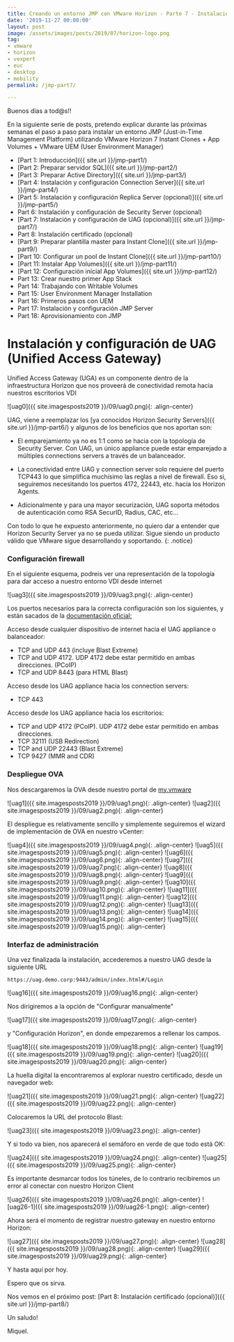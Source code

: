 ```yaml
---
title: Creando un entorno JMP con VMware Horizon - Parte 7 - Instalación y configuración de UAG
date: '2019-11-27 00:00:00'
layout: post
image: /assets/images/posts/2019/07/horizon-logo.png
tag:
- vmware
- horizon
- vexpert
- euc
- desktop
- mobility
permalink: /jmp-part7/

---
```


Buenos días a tod@s!!

En la siguiente serie de posts, pretendo explicar durante las próximas semanas el paso a paso para instalar un entorno JMP (Just-in-Time Management Platform) utilizando VMware Horizon 7 Instant Clones + App Volumes + VMware UEM (User Environment Manager) 

- [Part 1: Introducción]({{ site.url }}/jmp-part1/)
- [Part 2: Preparar servidor SQL]({{ site.url }}/jmp-part2/)
- [Part 3: Preparar Active Directory]({{ site.url }}/jmp-part3/)
- [Part 4: Instalación y configuración Connection Server]({{ site.url }}/jmp-part4/)
- [Part 5: Instalación y configuración Replica Server (opcional)]({{ site.url }}/jmp-part5/)
- Part 6: Instalación y configuración de Security Server (opcional)
- [Part 7: Instalación y configuración de UAG (opcional)]({{ site.url }}/jmp-part7/)
- Part 8: Instalación certificado (opcional)
- [Part 9: Preparar plantilla master para Instant Clone]({{ site.url }}/jmp-part9/)
- [Part 10: Configurar un pool de Instant Clone]({{ site.url }}/jmp-part10/)
- [Part 11: Instalar App Volumes]({{ site.url }}/jmp-part11/)
- [Part 12: Configuración inicial App Volumes]({{ site.url }}/jmp-part12/)
- Part 13: Crear nuestro primer App Stack
- Part 14: Trabajando con Writable Volumes
- Part 15: User Environment Manager Installation
- Part 16: Primeros pasos con UEM
- Part 17: Instalación y configuración JMP Server
- Part 18: Aprovisionamiento con JMP

# Instalación y configuración de UAG (Unified Access Gateway)

Unified Access Gateway (UGA) es un componente dentro de la infraestructura Horizon que nos proveerá de conectividad remota hacia nuestros escritorios VDI

![uag0]({{ site.imagesposts2019 }}/09/uag0.png){: .align-center}

UAG, viene a reemplazar los [ya conocidos Horizon Security Servers]({{ site.url }}/jmp-part6/) y algunos de los beneficios que nos aportan son:

* El emparejamiento ya no es 1:1 como se hacia con la topología de Security Server. Con UAG, un único appliance puede estar emparejado a múltiples connections servers a través de un balanceador.

* La conectividad entre UAG y connection server solo requiere del puerto TCP443 lo que simplifica muchísimo las reglas a nivel de firewall. Eso si, seguiremos necesitando los puertos 4172, 22443, etc. hacia los Horizon Agents.

* Adicionalmente y para una mayor securización, UAG soporta métodos de autenticación como RSA SecurID, Radius, CAC, etc...

Con todo lo que he expuesto anteriormente, no quiero dar a entender que Horizon Security Server ya no se pueda utilizar. Sigue siendo un producto válido que VMware sigue desarrollando y soportando.
{: .notice}

### Configuración firewall

En el siguiente esquema, podreis ver una representación de la topología para dar acceso a nuestro entorno VDI desde internet

![uag3]({{ site.imagesposts2019 }}/09/uag3.png){: .align-center}

Los puertos necesarios para la correcta configuración son los siguientes, y están sacados de la [documentación oficial:](https://docs.vmware.com/en/Unified-Access-Gateway/3.6/com.vmware.uag-36-deploy-config.doc/GUID-F197EB60-3A0C-41DF-8E3E-C99CCBA6A06E.html)

Acceso desde cualquier dispositivo de internet hacia el UAG appliance o balanceador:

* TCP and UDP 443 (incluye Blast Extreme)
* TCP and UDP 4172. UDP 4172 debe estar permitido en ambas direcciones. (PCoIP)
* TCP and UDP 8443 (para HTML Blast)

Acceso desde los UAG appliance hacia los connection servers:

* TCP 443 

Acceso desde los UAG appliance hacia los escritorios:

* TCP and UDP 4172 (PCoIP). UDP 4172 debe estar permitido en ambas direcciones.
* TCP 32111 (USB Redirection) 
* TCP and UDP 22443 (Blast Extreme) 
* TCP 9427 (MMR and CDR) 

### Despliegue OVA

Nos descargaremos la OVA desde nuestro portal de [my.vmware](https://my.vmware.com)

![uag1]({{ site.imagesposts2019 }}/09/uag1.png){: .align-center}
![uag2]({{ site.imagesposts2019 }}/09/uag2.png){: .align-center}

El despliegue es relativamente sencillo y simplemente seguiremos el wizard de implementación de OVA en nuestro vCenter:

![uag4]({{ site.imagesposts2019 }}/09/uag4.png){: .align-center}
![uag5]({{ site.imagesposts2019 }}/09/uag5.png){: .align-center}
![uag6]({{ site.imagesposts2019 }}/09/uag6.png){: .align-center}
![uag7]({{ site.imagesposts2019 }}/09/uag7.png){: .align-center}
![uag8]({{ site.imagesposts2019 }}/09/uag8.png){: .align-center}
![uag9]({{ site.imagesposts2019 }}/09/uag9.png){: .align-center}
![uag10]({{ site.imagesposts2019 }}/09/uag10.png){: .align-center}
![uag11]({{ site.imagesposts2019 }}/09/uag11.png){: .align-center}
![uag12]({{ site.imagesposts2019 }}/09/uag12.png){: .align-center}
![uag13]({{ site.imagesposts2019 }}/09/uag13.png){: .align-center}
![uag14]({{ site.imagesposts2019 }}/09/uag14.png){: .align-center}
![uag15]({{ site.imagesposts2019 }}/09/uag15.png){: .align-center}

### Interfaz de administración

Una vez finalizada la instalación, accederemos a nuestro UAG desde la siguiente URL

```
https://uag.demo.corp:9443/admin/index.html#/Login
```
![uag16]({{ site.imagesposts2019 }}/09/uag16.png){: .align-center}

Nos dirigiremos a la opción de "Configurar manualmente"

![uag17]({{ site.imagesposts2019 }}/09/uag17.png){: .align-center}

y "Configuración Horizon", en donde empezaremos a rellenar los campos.

![uag18]({{ site.imagesposts2019 }}/09/uag18.png){: .align-center}
![uag19]({{ site.imagesposts2019 }}/09/uag19.png){: .align-center}
![uag20]({{ site.imagesposts2019 }}/09/uag20.png){: .align-center}

La huella digital la encontraremos al explorar nuestro certificado, desde un navegador web:

![uag21]({{ site.imagesposts2019 }}/09/uag21.png){: .align-center}
![uag22]({{ site.imagesposts2019 }}/09/uag22.png){: .align-center}

Colocaremos la URL del protocolo Blast:

![uag23]({{ site.imagesposts2019 }}/09/uag23.png){: .align-center}

Y si todo va bien, nos aparecerá el semáforo en verde de que todo está OK:

![uag24]({{ site.imagesposts2019 }}/09/uag24.png){: .align-center}
![uag25]({{ site.imagesposts2019 }}/09/uag25.png){: .align-center}

Es importante desmarcar todos los túneles, de lo contrario recibiremos un error al conectar con nuestro Horizon Client

![uag26]({{ site.imagesposts2019 }}/09/uag26.png){: .align-center}
![uag26-1]({{ site.imagesposts2019 }}/09/uag26-1.png){: .align-center}

Ahora será el momento de registrar nuestro gateway en nuestro entorno Horizon:

![uag27]({{ site.imagesposts2019 }}/09/uag27.png){: .align-center}
![uag28]({{ site.imagesposts2019 }}/09/uag28.png){: .align-center}
![uag29]({{ site.imagesposts2019 }}/09/uag29.png){: .align-center}

Y hasta aquí por hoy.

Espero que os sirva.

Nos vemos en el próximo post: [Part 8: Instalación certificado (opcional)]({{ site.url }}/jmp-part8/)

Un saludo!

Miquel.



